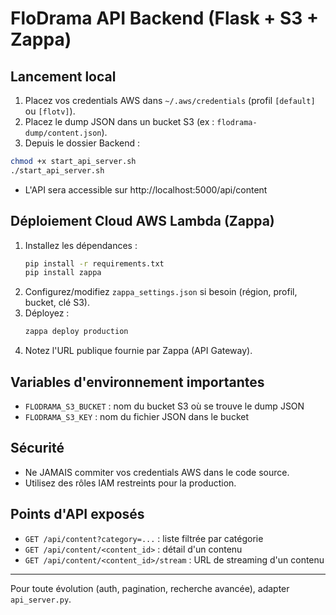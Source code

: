 # FloDrama API Backend (Flask + S3 + Zappa)

## Lancement local

1. Placez vos credentials AWS dans `~/.aws/credentials` (profil `[default]` ou `[flotv]`).
2. Placez le dump JSON dans un bucket S3 (ex : `flodrama-dump/content.json`).
3. Depuis le dossier Backend :

```bash
chmod +x start_api_server.sh
./start_api_server.sh
```

- L'API sera accessible sur http://localhost:5000/api/content

## Déploiement Cloud AWS Lambda (Zappa)

1. Installez les dépendances :
   ```bash
   pip install -r requirements.txt
   pip install zappa
   ```
2. Configurez/modifiez `zappa_settings.json` si besoin (région, profil, bucket, clé S3).
3. Déployez :
   ```bash
   zappa deploy production
   ```
4. Notez l'URL publique fournie par Zappa (API Gateway).

## Variables d'environnement importantes

- `FLODRAMA_S3_BUCKET` : nom du bucket S3 où se trouve le dump JSON
- `FLODRAMA_S3_KEY` : nom du fichier JSON dans le bucket

## Sécurité
- Ne JAMAIS commiter vos credentials AWS dans le code source.
- Utilisez des rôles IAM restreints pour la production.

## Points d'API exposés
- `GET /api/content?category=...` : liste filtrée par catégorie
- `GET /api/content/<content_id>` : détail d'un contenu
- `GET /api/content/<content_id>/stream` : URL de streaming d'un contenu

---

Pour toute évolution (auth, pagination, recherche avancée), adapter `api_server.py`.
